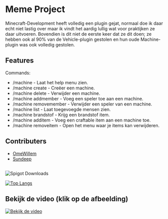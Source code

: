 
# Meme Project

Minecraft-Development heeft volledig een plugin gejat, normaal doe ik daar echt niet lastig over maar ik vindt het aardig lullig wat voor praktijken ze daar uitvoeren. Bovendien is dit niet de eerste keer dat ze dit doen; ze hebben ook al 90% van de Vehicle-plugin gestolen en hun oude Machine-plugin was ook volledig gestolen.












## Features

Commands:
 - /machine - Laat het help menu zien.
 - /machine create - Creëer een machine.
 - /machine delete - Verwijder een machine.
 - /machine addmember <speler> - Voeg een speler toe aan een machine.
 - /machine removemember <speler> - Verwijder een speler van een machine.
- /machine list - Laat toegevoegde mensen zien.
- /machine brandstof - Krijg een brandstof item.
- /machine additem <fuel-amount> <produce-time> - Voeg een craftable item aan een machine toe.
- /machine removeitem - Open het menu waar je items kan verwijderen.




## Contributers
- [OmeWillem](https://github.com/OmeWillem)
- [Sundeep](https://github.com/Sundeep-deJongh)



##
![Spigot Downloads](https://img.shields.io/spiget/downloads/109391?style=for-the-badge)

[![Top Langs](https://github-readme-stats.vercel.app/api/top-langs/?username=anuraghazra&layout=compact)](https://github.com/anuraghazra/github-readme-stats)

## Bekijk de video (klik op de afbeelding)
[![Bekijk de video](https://cdn.discordapp.com/attachments/942180774386470963/1098717148655911002/1f12df65929f91c9658e052f12ff490c.png)](https://www.youtube.com/watch?v=9To7ohpFdXM)

